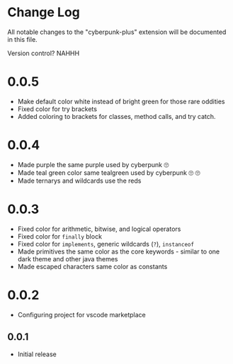 # Change Log
All notable changes to the "cyberpunk-plus" extension will be documented in this file.

Version control? NAHHH

# 0.0.5
- Make default color white instead of bright green for those rare oddities
- Fixed color for try brackets
- Added coloring to brackets for classes, method calls, and try catch.

# 0.0.4
- Made purple the same purple used by cyberpunk 🙄
- Made teal green color same tealgreen used by cyberpunk 🙄 🙄
- Made ternarys and wildcards use the reds

# 0.0.3
- Fixed color for arithmetic, bitwise, and logical operators
- Fixed color for `finally` block
- Fixed color for `implements`, generic wildcards (`?`), `instanceof`
- Made primitives the same color as the core keywords - similar to one dark theme and other java themes
- Made escaped characters same color as constants

# 0.0.2
- Configuring project for vscode marketplace

## 0.0.1
- Initial release
